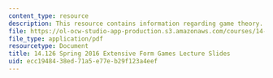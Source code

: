```yaml
---
content_type: resource
description: This resource contains information regarding game theory.
file: https://ol-ocw-studio-app-production.s3.amazonaws.com/courses/14-126-game-theory-spring-2016/ecc1948438ed71a5e77eb29f123a4eef_MIT14_126S16_Extensive.pdf
file_type: application/pdf
resourcetype: Document
title: 14.126 Spring 2016 Extensive Form Games Lecture Slides
uid: ecc19484-38ed-71a5-e77e-b29f123a4eef
---
```


